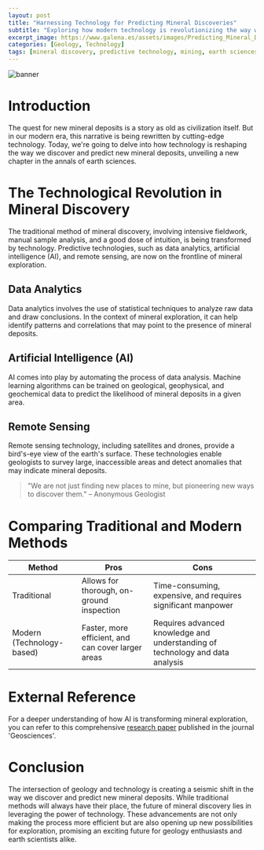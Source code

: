 ```yaml
---
layout: post
title: "Harnessing Technology for Predicting Mineral Discoveries"
subtitle: "Exploring how modern technology is revolutionizing the way we discover and predict new mineral deposits."
excerpt_image: https://www.galena.es/assets/images/Predicting_Mineral_Discoveries.png
categories: [Geology, Technology]
tags: [mineral discovery, predictive technology, mining, earth sciences]
---
```


![banner](https://www.galena.es/assets/images/Predicting_Mineral_Discoveries.png "A geologist using advanced technology, such as drones and data analytics, to analyze geological formations and predict new mineral deposits, illustrating the intersection of innovation and earth sciences.")

# Introduction

The quest for new mineral deposits is a story as old as civilization itself. But in our modern era, this narrative is being rewritten by cutting-edge technology. Today, we're going to delve into how technology is reshaping the way we discover and predict new mineral deposits, unveiling a new chapter in the annals of earth sciences.

# The Technological Revolution in Mineral Discovery

The traditional method of mineral discovery, involving intensive fieldwork, manual sample analysis, and a good dose of intuition, is being transformed by technology. Predictive technologies, such as data analytics, artificial intelligence (AI), and remote sensing, are now on the frontline of mineral exploration.

## Data Analytics

Data analytics involves the use of statistical techniques to analyze raw data and draw conclusions. In the context of mineral exploration, it can help identify patterns and correlations that may point to the presence of mineral deposits.

## Artificial Intelligence (AI)

AI comes into play by automating the process of data analysis. Machine learning algorithms can be trained on geological, geophysical, and geochemical data to predict the likelihood of mineral deposits in a given area.

## Remote Sensing

Remote sensing technology, including satellites and drones, provide a bird's-eye view of the earth's surface. These technologies enable geologists to survey large, inaccessible areas and detect anomalies that may indicate mineral deposits.

> "We are not just finding new places to mine, but pioneering new ways to discover them." – Anonymous Geologist

# Comparing Traditional and Modern Methods

| Method | Pros | Cons |
|--------|------|------|
| Traditional | Allows for thorough, on-ground inspection | Time-consuming, expensive, and requires significant manpower |
| Modern (Technology-based) | Faster, more efficient, and can cover larger areas | Requires advanced knowledge and understanding of technology and data analysis |

# External Reference

For a deeper understanding of how AI is transforming mineral exploration, you can refer to this comprehensive [research paper](https://www.mdpi.com/2076-3263/9/5/251) published in the journal 'Geosciences'.

# Conclusion

The intersection of geology and technology is creating a seismic shift in the way we discover and predict new mineral deposits. While traditional methods will always have their place, the future of mineral discovery lies in leveraging the power of technology. These advancements are not only making the process more efficient but are also opening up new possibilities for exploration, promising an exciting future for geology enthusiasts and earth scientists alike.